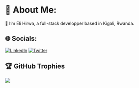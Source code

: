 # 💫 About Me:
🫥 I’m Eli Hirwa, a full-stack developper based in Kigali, Rwanda.

## 🌐 Socials:
[![LinkedIn](https://img.shields.io/badge/LinkedIn-%230077B5.svg?logo=linkedin&logoColor=white)](https://linkedin.com/in/elihirwa) [![Twitter](https://img.shields.io/badge/Twitter-%231DA1F2.svg?logo=Twitter&logoColor=white)](https://twitter.com/eli_hirwa) 


## 🏆 GitHub Trophies
![](https://github-profile-trophy.vercel.app/?username=Eli250&theme=radical&no-frame=false&no-bg=true&margin-w=4)



